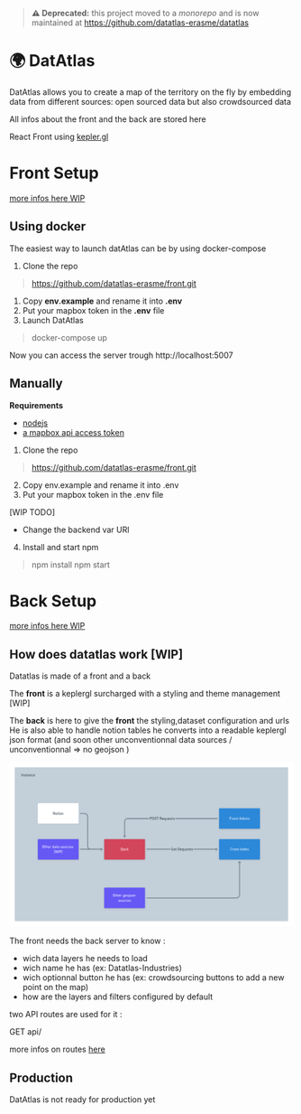 > **⚠️ Deprecated:** this project moved to a *monorepo* and is now maintained at https://github.com/datatlas-erasme/datatlas

# 🌍 DatAtlas
DatAtlas allows you to create a map of the territory on the fly by embedding data from different sources: open sourced data but also crowdsourced data

All infos about the front and the back are stored here


React Front  using [kepler.gl]()



# Front Setup

[more infos here WIP](docs/front.md)

##  Using docker
The easiest way to launch datAtlas can be by using docker-compose

1. Clone the repo 
> https://github.com/datatlas-erasme/front.git

1. Copy **env.example** and rename it into **.env**
2. Put your mapbox token in the **.env** file
3. Launch DatAtlas
> docker-compose up

Now you can access the server trough http://localhost:5007

## Manually

**Requirements**
- [nodejs](https://nodejs.org/en/)
- [a mapbox api access token](https://docs.mapbox.com/help/glossary/access-token/)

1. Clone the repo 
> https://github.com/datatlas-erasme/front.git

2. Copy env.example and rename it into .env
3. Put your mapbox token in the .env file

[WIP TODO]
- Change the backend var URl

4. Install and start npm
> npm install
> npm start


# Back Setup

[more infos here WIP](docs/back.md)


## How does datatlas work [WIP]

Datatlas is made of a front and a back

The **front** is a keplergl surcharged with a styling and theme management [WIP]

The **back** is here to give the **front** the styling,dataset configuration and urls
He is also able to handle notion tables he converts into a readable keplergl json format (and soon other unconventionnal data sources / unconventionnal => no geojson )

![instance diagram](docs/medias/instance_diagram.png)

The front needs the back server to know :
- wich data layers he needs to load
- wich name he has (ex: Datatlas-Industries)
- wich optionnal button he has (ex: crowdsourcing buttons to add a new point on the map) 
- how are the layers and filters configured by default

two API routes are used for it : 

GET api/

more infos on routes [here](docs/back.md)


## Production
DatAtlas is not ready for production yet

